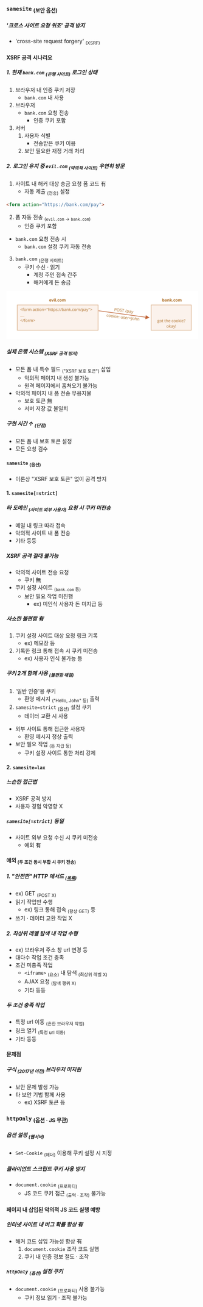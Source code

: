 ### `samesite` <sub>(보안 옵션)</sub>

##### '크로스 사이트 요청 위조' 공격 방지
- 'cross-site request forgery' <sub>(XSRF)</sub>

#### XSRF 공격 시나리오

##### 1. 현재 `bank.com` <sub>(은행 사이트)</sub> 로그인 상태
1. 브라우저 내 인증 쿠키 저장
   - `bank.com` 내 사용
2. 브라우저
   - `bank.com` 요청 전송
     - 인증 쿠키 포함
3. 서버
   1. 사용자 식별
      - 전송받은 쿠키 이용
   2. 보안 필요한 재정 거래 처리

##### 2. 로그인 유지 중 `evil.com` <sub>(악의적 사이트)</sub> 우연히 방문
1. 사이트 내 해커 대상 송금 요청 폼 코드 有
   - 자동 제출 <sub>(전송)</sub> 설정
```html
<form action="https://bank.com/pay">
```
2. 폼 자동 전송 <sub>(`evil.com` → `bank.com`)</sub>
   - 인증 쿠키 포함
- `bank.com` 요청 전송 시
  - `bank.com` 설정 쿠키 자동 전송
3. `bank.com` <sub>(은행 사이트)</sub>
   - 쿠키 수신 · 읽기
     - 계정 주인 접속 간주
     - 해커에게 돈 송금

![cookie-xsrf](../../images/03/04/01/cookie-xsrf.svg)

##### 실제 은행 시스템 <sub>(XSRF 공격 방지)</sub>
- 모든 폼 내 특수 필드 <sub>("XSRF 보호 토큰")</sub> 삽입
  - 악의적 페이지 내 생성 불가능
  - 원격 페이지에서 훔쳐오기 불가능
- 악의적 페이지 내 폼 전송 무용지물
  - 보호 토큰 無
  - 서버 저장 값 불일치

##### 구현 시간 ↑ <sub>(단점)</sub>
- 모든 폼 내 보호 토큰 설정
- 모든 요청 검수

#### `samesite` <sub>(옵션)</sub>
- 이론상 "XSRF 보호 토큰" 없이 공격 방지

#### 1. `samesite[=strict]`

##### 타 도메인 <sub>(사이트 외부 사용자)</sub> 요청 시 쿠키 미전송
- 메일 내 링크 따라 접속
- 악의적 사이트 내 폼 전송
- 기타 등등

##### XSRF 공격 절대 불가능
- 악의적 사이트 전송 요청
  - 쿠키 無
- 쿠키 설정 사이트 <sub>(`bank.com` 등)</sub>
  - 보안 필요 작업 미진행
    - ex\) 미인식 사용자 돈 미지급 등

##### 사소한 불편함 有
1. 쿠키 설정 사이트 대상 요청 링크 기록
   - ex\) 메모장 등
2. 기록한 링크 통해 접속 시 쿠키 미전송
   - ex\) 사용자 인식 불가능 등

##### 쿠키 2개 함께 사용 <sub>(불편함 해결)</sub>
1. '일반 인증'용 쿠키
   - 환영 메시지 <sub>("Hello, John" 등)</sub> 출력
2. `samesite=strict` <sub>(옵션)</sub> 설정 쿠키
   - 데이터 교환 시 사용
- 외부 사이트 통해 접근한 사용자
  - 환영 메시지 정상 출력
- 보안 필요 작업 <sub>(돈 지급 등)</sub>
  - 쿠키 설정 사이트 통한 처리 강제

#### 2. `samesite=lax`

##### 느슨한 접근법
- XSRF 공격 방지
- 사용자 경험 악영향 X

##### `samesite[=strict]` 동일
- 사이트 외부 요청 수신 시 쿠키 미전송
  - 예외 有

#### 예외 <sub>(두 조건 동시 부합 시 쿠키 전송)</sub>

##### 1. "안전한" HTTP 메서드 <sub>([목록](https://datatracker.ietf.org/doc/html/rfc7231))</sub>
- ex\) GET <sub>(POST X)</sub>
- 읽기 작업만 수행
  - ex\) 링크 통해 접속 <sub>(항상 GET)</sub> 등
- 쓰기 · 데이터 교환 작업 X

##### 2. 최상위 레벨 탐색 내 작업 수행
- ex\) 브라우저 주소 창 url 변경 등
- 대다수 작업 조건 충족
- 조건 미충족 작업
  - `<iframe>` <sub>(요소)</sub> 내 탐색 <sub>(최상위 레벨 X)</sub>
  - AJAX 요청 <sub>(탐색 행위 X)</sub>
  - 기타 등등

##### 두 조건 충족 작업
- 특정 url 이동 <sub>(흔한 브라우저 작업)</sub>
- 링크 열기 <sub>(특정 url 이동)</sub>
- 기타 등등

#### 문제점

##### 구식 <sub>(2017년 이전)</sub> 브라우저 미지원
- 보안 문제 발생 가능
- 타 보안 기법 함께 사용
  - ex\) XSRF 토큰 등

### `httpOnly` <sub>(옵션 · JS 무관)</sub>

##### 옵션 설정 <sub>(웹서버)</sub>
- `Set-Cookie` <sub>(헤더)</sub> 이용해 쿠키 설정 시 지정

##### 클라이언트 스크립트 쿠키 사용 방지
- `document.cookie` <sub>(프로퍼티)</sub>
  - JS 코드 쿠키 접근 <sub>(출력 · 조작)</sub> 불가능

#### 페이지 내 삽입된 악의적 JS 코드 실행 예방

##### 인터넷 사이트 내 버그 확률 항상 有
- 해커 코드 삽입 가능성 항상 有
  1. `document.cookie` 조작 코드 실행
  2. 쿠키 내 인증 정보 절도 · 조작

##### `httpOnly` <sub>(옵션)</sub> 설정 쿠키
- `document.cookie` <sub>(프로퍼티)</sub> 사용 불가능
  - 쿠키 정보 읽기 · 조작 불가능
